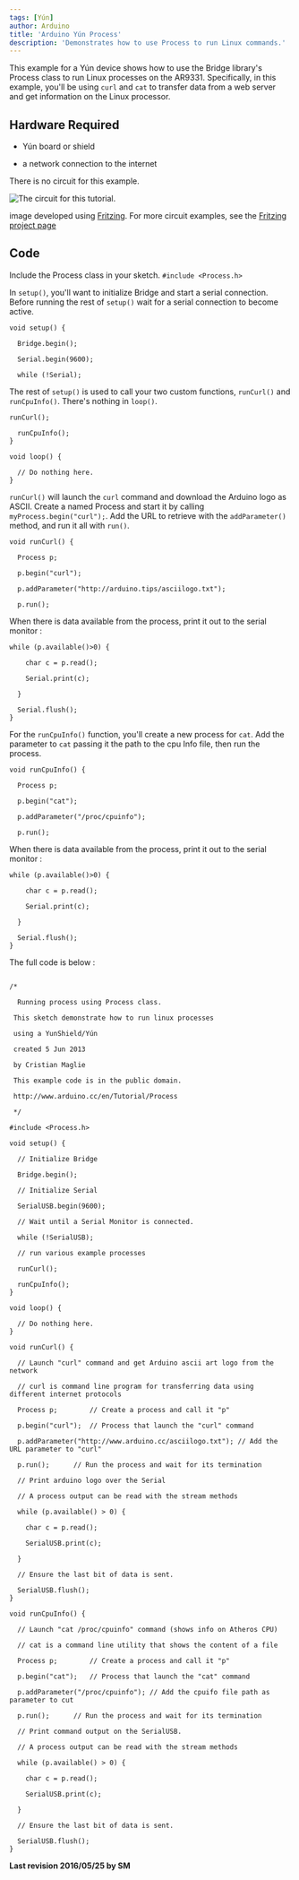 ```yaml
---
tags: [Yún]
author: Arduino
title: 'Arduino Yún Process'
description: 'Demonstrates how to use Process to run Linux commands.'
---
```


This example for a Yún device shows how to use the Bridge library's Process class to run Linux processes on the AR9331. Specifically, in this example, you'll be using `curl` and `cat` to transfer data from a web server and get information on the Linux processor.

## Hardware Required

- Yún board or shield

- a network connection to the internet

There is no circuit for this example.

![The circuit for this tutorial.](assets/Yun_Fritzing.png)

image developed using [Fritzing](http://www.fritzing.org). For more circuit examples, see the [Fritzing project page](http://fritzing.org/projects/)

## Code

Include the Process class in your sketch.
`#include <Process.h>`

In `setup()`, you'll want to initialize Bridge and start a serial connection. Before running the rest of `setup()` wait for a serial connection to become active.

```arduino
void setup() {

  Bridge.begin();

  Serial.begin(9600);

  while (!Serial);
```

The rest of `setup()` is used to call your two custom functions, `runCurl()` and `runCpuInfo()`. There's nothing in `loop()`.

```arduino
runCurl();

  runCpuInfo();
}

void loop() {

  // Do nothing here.
}
```

`runCurl()` will launch the `curl` command and download the Arduino logo as ASCII. Create a named Process and start it by calling `myProcess.begin("curl");`. Add the URL to retrieve with the `addParameter()` method, and run it all with `run()`.

```arduino
void runCurl() {

  Process p;

  p.begin("curl");

  p.addParameter("http://arduino.tips/asciilogo.txt");

  p.run();
```

When there is data available from the process, print it out to the serial monitor :

```arduino
while (p.available()>0) {

    char c = p.read();

    Serial.print(c);

  }

  Serial.flush();
}
```

For the `runCpuInfo()` function, you'll create a new process for `cat`. Add the parameter to `cat` passing it the path to the cpu Info file, then run the process.

```arduino
void runCpuInfo() {

  Process p;

  p.begin("cat");

  p.addParameter("/proc/cpuinfo");

  p.run();
```

When there is data available from the process, print it out to the serial monitor :

```arduino
while (p.available()>0) {

    char c = p.read();

    Serial.print(c);

  }

  Serial.flush();
}
```

The full code is below :

```arduino

/*

  Running process using Process class.

 This sketch demonstrate how to run linux processes

 using a YunShield/Yún

 created 5 Jun 2013

 by Cristian Maglie

 This example code is in the public domain.

 http://www.arduino.cc/en/Tutorial/Process

 */

#include <Process.h>

void setup() {

  // Initialize Bridge

  Bridge.begin();

  // Initialize Serial

  SerialUSB.begin(9600);

  // Wait until a Serial Monitor is connected.

  while (!SerialUSB);

  // run various example processes

  runCurl();

  runCpuInfo();
}

void loop() {

  // Do nothing here.
}

void runCurl() {

  // Launch "curl" command and get Arduino ascii art logo from the network

  // curl is command line program for transferring data using different internet protocols

  Process p;        // Create a process and call it "p"

  p.begin("curl");  // Process that launch the "curl" command

  p.addParameter("http://www.arduino.cc/asciilogo.txt"); // Add the URL parameter to "curl"

  p.run();      // Run the process and wait for its termination

  // Print arduino logo over the Serial

  // A process output can be read with the stream methods

  while (p.available() > 0) {

    char c = p.read();

    SerialUSB.print(c);

  }

  // Ensure the last bit of data is sent.

  SerialUSB.flush();
}

void runCpuInfo() {

  // Launch "cat /proc/cpuinfo" command (shows info on Atheros CPU)

  // cat is a command line utility that shows the content of a file

  Process p;        // Create a process and call it "p"

  p.begin("cat");   // Process that launch the "cat" command

  p.addParameter("/proc/cpuinfo"); // Add the cpuifo file path as parameter to cut

  p.run();      // Run the process and wait for its termination

  // Print command output on the SerialUSB.

  // A process output can be read with the stream methods

  while (p.available() > 0) {

    char c = p.read();

    SerialUSB.print(c);

  }

  // Ensure the last bit of data is sent.

  SerialUSB.flush();
}
```


**Last revision 2016/05/25 by SM**
